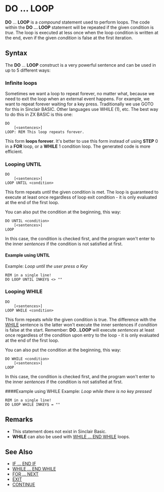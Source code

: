 # DO ... LOOP

**DO** ... **LOOP** is a _compound_ statement used to perform loops. The code within the **DO ... LOOP** statement will be repeated if the given condition is _true_. The loop is executed at less once when the loop condition is written at the end, even if the given _condition_ is false at the first iteration.

## Syntax
The **DO** ... **LOOP** construct is a very powerful sentence and can be used in up to 5 different ways:

### Infinite loops
Sometimes we want a loop to repeat forever, no matter what, because we need to exit the loop when an external event happens. For example, we want to repeat forever waiting for a key press. Traditionally we use GOTO for this in Sinclair BASIC. Other languages use WHILE (1), etc. The best way to do this in ZX BASIC is this one:

```
DO
    [<sentences>]
LOOP: REM This loop repeats forever.
```

This form **loops forever**. It's better to use this form instead of using **STEP** 0 in a **FOR** loop, or a **WHILE** 1 condition loop. The generated code is more efficient.

### Looping UNTIL

```
DO
    [<sentences>]
LOOP UNTIL <condition>
```


This form repeats _until_ the given condition is met. The loop is guaranteed to execute at least once regardless of loop exit condition - it is only evaluated at the end of the first loop.

You can also put the condition at the beginning, this way:

```
DO UNTIL <condition>
    [<sentences>]
LOOP
```


In this case, the condition is checked first, and the program won't enter to the inner _sentences_ if the condition is not satisfied at first.

#### Example using UNTIL
Example: _Loop until the user press a Key_

```
REM in a single line!
DO LOOP UNTIL INKEY$ <> ""
```


### Looping WHILE

```
DO
    [<sentences>]
LOOP WHILE <condition>
```


This form repeats _while_ the given condition is true.
The difference with the [WHILE](while.md) sentence is the latter won't execute the inner sentences if _condition_ is false at the start. Remember: **DO**...**LOOP** will execute _sentences_ at least once regardless of the condition upon entry to the loop - it is only evaluated at the end of the first loop.

You can also put the condition at the beginning, this way:

```
DO WHILE <condition>
    [<sentences>]
LOOP
```


In this case, the condition is checked first, and the program won't enter to the inner _sentences_ if the condition is not satisfied at first.

####Example using WHILE
Example: _Loop while there is no key pressed_

```
REM in a single line!
DO LOOP WHILE INKEY$ = ""
```


## Remarks
* This statement does not exist in Sinclair Basic.
* **WHILE** can also be used with [WHILE ... END WHILE](while.md) loops.

## See Also
* [IF ... END IF](if.md)
* [WHILE ... END WHILE](while.md)
* [FOR ... NEXT](for.md)
* [EXIT](exit.md)
* [CONTINUE](continue.md)
